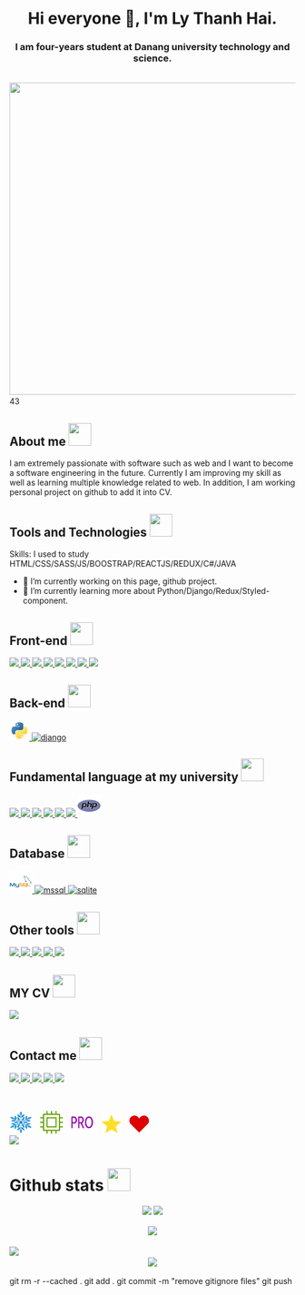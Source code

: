 

<div align='center'>
<h1> 
 Hi everyone 👋, I'm Ly Thanh Hai.</h1>
 <h3>I am four-years student at Danang university technology and science.</h3>
 <br>
 <img height="550px" width="900px" src="https://images.unsplash.com/photo-1637243218672-d338945efdf7?ixlib=rb-1.2.1&ixid=MnwxMjA3fDB8MHxwaG90by1wYWdlfHx8fGVufDB8fHx8&auto=format&fit=crop&w=1170&q=80"></img>
</div>
43



<h2> About me <img src="https://media2.giphy.com/media/QssGEmpkyEOhBCb7e1/giphy.gif?cid=ecf05e47a0n3gi1bfqntqmob8g9aid1oyj2wr3ds3mg700bl&rid=giphy.gif" width='40px' height='40px'> </h2>
I am extremely passionate with software such as web and I want to become a software engineering in the future. Currently I am improving my skill as well as learning multiple knowledge related to web. In addition, I am working personal project on github to add it into CV.

<!-- <iframe src="https://giphy.com/embed/2Ygy0khwewLgMSYM0t" width="480" height="480" frameBorder="0" class="giphy-embed" allowFullScreen></iframe><p><a href="https://giphy.com/gifs/girlswhocode-computer-2Ygy0khwewLgMSYM0t">via GIPHY</a></p>
1
<iframe src="https://giphy.com/embed/CEHtFH3rJ6xdhBUKIT" width="480" height="480" frameBorder="0" class="giphy-embed" allowFullScreen></iframe><p><a href="https://giphy.com/gifs/code-css-html-CEHtFH3rJ6xdhBUKIT">via GIPHY</a></p>

<iframe src="https://giphy.com/embed/YPUh8SkoYuurwwV4bz" width="480" height="480" frameBorder="0" class="giphy-embed" allowFullScreen></iframe><p><a href="https://giphy.com/gifs/jpmorgan-tech-coding-jpmc-YPUh8SkoYuurwwV4bz">via GIPHY</a></p>

<iframe src="https://giphy.com/embed/1ynCEtlgMPAeNAqdnu" width="480" height="480" frameBorder="0" class="giphy-embed" allowFullScreen></iframe><p><a href="https://giphy.com/gifs/ciscoengemojis-security-1ynCEtlgMPAeNAqdnu">via GIPHY</a></p>


<iframe src="https://giphy.com/embed/2sMOUSy658zgS1CjY7" width="480" height="480" frameBorder="0" class="giphy-embed" allowFullScreen></iframe><p><a href="https://giphy.com/gifs/google-transparent-2sMOUSy658zgS1CjY7">via GIPHY</a></p>

<iframe src="https://giphy.com/embed/HwBlFQZFcAoUcPHZdX" width="480" height="480" frameBorder="0" class="giphy-embed" allowFullScreen></iframe>

<img src="https://giphy.com/embed/bx3Cvt88j7PtM4SOaS"></img> -->


<h2> Tools and Technologies  <img src="https://media2.giphy.com/media/QssGEmpkyEOhBCb7e1/giphy.gif?cid=ecf05e47a0n3gi1bfqntqmob8g9aid1oyj2wr3ds3mg700bl&rid=giphy.gif" width='40px' height='40px'> </h2>
Skills: I used to study HTML/CSS/SASS/JS/BOOSTRAP/REACTJS/REDUX/C#/JAVA

- 🔭 I’m currently working on this page, github project. 
- 🌱 I’m currently learning more about Python/Django/Redux/Styled-component.  

<h2> Front-end <img src="https://media2.giphy.com/media/QssGEmpkyEOhBCb7e1/giphy.gif?cid=ecf05e47a0n3gi1bfqntqmob8g9aid1oyj2wr3ds3mg700bl&rid=giphy.gif" width='40px' height='40px'> </h2> 
<a href= https://github.com/rahulbanerjee26?tab=repositories&q=&type=&language=html&sort= > <img width ='32px' src ='https://raw.githubusercontent.com/rahulbanerjee26/githubAboutMeGenerator/main/icons/html.svg'> </a>
<a href= https://github.com/rahulbanerjee26?tab=repositories&q=&type=&language=css&sort= > <img width ='32px' src ='https://raw.githubusercontent.com/rahulbanerjee26/githubAboutMeGenerator/main/icons/css.svg'> </a>
<a href= https://github.com/rahulbanerjee26?tab=repositories&q=&type=&language=javascript&sort= > <img width ='32px' src ='https://raw.githubusercontent.com/rahulbanerjee26/githubAboutMeGenerator/main/icons/javascript.svg'> </a>
<a href= https://github.com/rahulbanerjee26?tab=repositories&q=&type=&language=reactjs&sort= > <img width ='32px' src ='https://raw.githubusercontent.com/rahulbanerjee26/githubAboutMeGenerator/main/icons/reactjs.svg'> </a>
<a href= https://github.com/rahulbanerjee26?tab=repositories&q=&type=&language=redux&sort= > <img width ='32px' src ='https://raw.githubusercontent.com/rahulbanerjee26/githubAboutMeGenerator/main/icons/redux.svg'> </a>
<a href= https://github.com/rahulbanerjee26?tab=repositories&q=&type=&language=bootstrap&sort= > <img width ='32px' src ='https://raw.githubusercontent.com/rahulbanerjee26/githubAboutMeGenerator/main/icons/bootstrap.svg'> </a>
<a href= https://github.com/rahulbanerjee26?tab=repositories&q=&type=&language=sass&sort= > <img width ='32px' src ='https://raw.githubusercontent.com/rahulbanerjee26/githubAboutMeGenerator/main/icons/sass.svg'> </a>
<a href= https://github.com/rahulbanerjee26?tab=repositories&q=&type=&language=babel&sort= > <img width ='32px' src ='https://raw.githubusercontent.com/rahulbanerjee26/githubAboutMeGenerator/main/icons/babel.svg'> </a>

<h2> Back-end <img src="https://media2.giphy.com/media/QssGEmpkyEOhBCb7e1/giphy.gif?cid=ecf05e47a0n3gi1bfqntqmob8g9aid1oyj2wr3ds3mg700bl&rid=giphy.gif" width='40px' height='40px'> </h2>
<a href="https://www.python.org" target="_blank" rel="noreferrer"> <img src="https://raw.githubusercontent.com/devicons/devicon/master/icons/python/python-original.svg" alt="python" width="35" height="35"/> </a>
<a href="https://www.djangoproject.com/" target="_blank" rel="noreferrer"> <img
src="https://cdn.worldvectorlogo.com/logos/django.svg" alt="django" width="35" height="35"/> </a>

<h2> Fundamental language at my university <img src="https://media2.giphy.com/media/QssGEmpkyEOhBCb7e1/giphy.gif?cid=ecf05e47a0n3gi1bfqntqmob8g9aid1oyj2wr3ds3mg700bl&rid=giphy.gif" width='40px' height='40px'> </h2>
<a href= https://github.com/rahulbanerjee26?tab=repositories&q=&type=&language=c&sort= > <img width ='32px' src ='https://raw.githubusercontent.com/rahulbanerjee26/githubAboutMeGenerator/main/icons/c.svg'> </a>
<a href= https://github.com/rahulbanerjee26?tab=repositories&q=&type=&language=cpp&sort= > <img width ='32px' src ='https://raw.githubusercontent.com/rahulbanerjee26/githubAboutMeGenerator/main/icons/cpp.svg'> </a>
<a href= https://github.com/rahulbanerjee26?tab=repositories&q=&type=&language=csharp&sort= > <img width ='32px' src ='https://raw.githubusercontent.com/rahulbanerjee26/githubAboutMeGenerator/main/icons/csharp.svg'> </a>
<a href= https://github.com/rahulbanerjee26?tab=repositories&q=&type=&language=java&sort= > <img width ='32px' src ='https://raw.githubusercontent.com/rahulbanerjee26/githubAboutMeGenerator/main/icons/java.svg'> </a>
<a href= https://github.com/rahulbanerjee26?tab=repositories&q=&type=&language=bash&sort= > <img width ='32px' src ='https://raw.githubusercontent.com/rahulbanerjee26/githubAboutMeGenerator/main/icons/bash.svg' color='blue'> </a>
<a href= https://github.com/rahulbanerjee26?tab=repositories&q=&type=&language=matlab&sort= > <img width ='32px' src ='https://raw.githubusercontent.com/rahulbanerjee26/githubAboutMeGenerator/main/icons/matlab.svg'> </a>
<a href="https://www.php.net" target="_blank" rel="noreferrer"> <img src="https://raw.githubusercontent.com/devicons/devicon/master/icons/php/php-original.svg" alt="php" width="40" height="40"/> </a>

<h2> Database <img src="https://media2.giphy.com/media/QssGEmpkyEOhBCb7e1/giphy.gif?cid=ecf05e47a0n3gi1bfqntqmob8g9aid1oyj2wr3ds3mg700bl&rid=giphy.gif" width='40px' height='40px'> </h2>
<a href="https://www.mysql.com/" target="_blank" rel="noreferrer"> <img src="https://raw.githubusercontent.com/devicons/devicon/master/icons/mysql/mysql-original-wordmark.svg" alt="mysql" width="40" height="40"/> </a>
<a href="https://www.microsoft.com/en-us/sql-server" target="_blank" rel="noreferrer"> <img src="https://www.svgrepo.com/show/303229/microsoft-sql-server-logo.svg" alt="mssql" width="40" height="40"/> </a>
<a href="https://www.sqlite.org/" target="_blank" rel="noreferrer"> <img src="https://www.vectorlogo.zone/logos/sqlite/sqlite-icon.svg" alt="sqlite" width="40" height="40"/> </a>


<h2> Other tools <img src="https://media2.giphy.com/media/QssGEmpkyEOhBCb7e1/giphy.gif?cid=ecf05e47a0n3gi1bfqntqmob8g9aid1oyj2wr3ds3mg700bl&rid=giphy.gif" width='40px' height='40px'> </h2>
<a href= https://github.com/rahulbanerjee26?tab=repositories&q=&type=&language=git&sort= > <img width ='32px' src ='https://raw.githubusercontent.com/rahulbanerjee26/githubAboutMeGenerator/main/icons/git.svg'> </a>
<a href= https://github.com/rahulbanerjee26?tab=repositories&q=&type=&language=github&sort= > <img width ='32px' src ='https://raw.githubusercontent.com/rahulbanerjee26/githubAboutMeGenerator/main/icons/github.svg'> </a>
<a href= https://github.com/rahulbanerjee26?tab=repositories&q=&type=&language=postman&sort= > <img width ='32px' src ='https://raw.githubusercontent.com/rahulbanerjee26/githubAboutMeGenerator/main/icons/postman.svg'> </a>
<a href= https://github.com/rahulbanerjee26?tab=repositories&q=&type=&language=heroku&sort= > <img width ='32px' src ='https://raw.githubusercontent.com/rahulbanerjee26/githubAboutMeGenerator/main/icons/heroku.svg'> </a>
<a href= https://github.com/rahulbanerjee26?tab=repositories&q=&type=&language=pinterest&sort= > <img width ='32px' src ='https://raw.githubusercontent.com/rahulbanerjee26/githubAboutMeGenerator/main/icons/pinterest.svg'> </a>

<br>
<h2> MY CV  <img src="https://media2.giphy.com/media/QssGEmpkyEOhBCb7e1/giphy.gif?cid=ecf05e47a0n3gi1bfqntqmob8g9aid1oyj2wr3ds3mg700bl&rid=giphy.gif" width='40px' height='40px'> </h2>
  <a href="https://lythanhhai.github.io/CV_Ly_Thanh_Hai_sortware_developer.pdf">
    <img src="https://img.shields.io/github/downloads/lythanhhai/lythanhhai.github.io/total.svg"></img>
  </a>
<br>
<h2> Contact me  <img src="https://media2.giphy.com/media/QssGEmpkyEOhBCb7e1/giphy.gif?cid=ecf05e47a0n3gi1bfqntqmob8g9aid1oyj2wr3ds3mg700bl&rid=giphy.gif" width='40px' height='40px'> </h2>
  
<!--   <a href="https://lythanhhai.github.io/CV_Ly_Thanh_Hai_Front_end_developer.pdf">
    <img src="https://img.shields.io/badge/Ask%20me-anything-1abc9c.svg"></img>
  </a> -->
  <a href="https://www.facebook.com/thanhlyhai.DT/">
    <img src="https://img.shields.io/badge/Facebook-1877F2?style=for-the-badge&logo=facebook&logoColor=white"></img>
  </a>
  <a href="https://mail.google.com/mail/u/0/?ogbl#all">
    <img src="https://img.shields.io/badge/Gmail-D14836?style=for-the-badge&logo=gmail&logoColor=white"></img>
  </a>
  <a href="https://github.com/lythanhhai">
    <img src="https://img.shields.io/badge/GitHub-100000?style=for-the-badge&logo=github&logoColor=white"></img>
  </a>
  <a href="https://www.linkedin.com/in/h%E1%BA%A3i-l%C3%BD-42911a221/">
    <img src="https://img.shields.io/badge/LinkedIn-0077B5?style=for-the-badge&logo=linkedin&logoColor=white"></img>
  </a>
  <a href="https://stackoverflow.com/users/18679392/h%e1%ba%a3i-l%c3%bd">
    <img src="https://aleen42.github.io/badges/src/stackoverflow.svg"></img>
  </a>
<br>
<br>
<br>

<a href='https://archiveprogram.github.com/'><img src='https://raw.githubusercontent.com/acervenky/animated-github-badges/master/assets/acbadge.gif' width='40' height='40'></a> <a href='https://docs.github.com/en/developers'><img src='https://raw.githubusercontent.com/acervenky/animated-github-badges/master/assets/devbadge.gif' width='40' height='40'></a> <a href='https://github.com/pricing'><img src='https://raw.githubusercontent.com/acervenky/animated-github-badges/master/assets/pro.gif' width='40' height='40'></a> <a href='https://stars.github.com/'><img src='https://raw.githubusercontent.com/acervenky/animated-github-badges/master/assets/starbadge.gif' width='35' height='35'></a> <a href='https://docs.github.com/en/github/supporting-the-open-source-community-with-github-sponsors'><img src='https://raw.githubusercontent.com/acervenky/animated-github-badges/master/assets/sponsorbadge.gif' width='35' height='35'></a> 
<br>
<img src="https://visitor-badge.glitch.me/badge?page_id=lythanhhai.lythanhhai"></img>

<h1>Github stats <img src="https://media2.giphy.com/media/QssGEmpkyEOhBCb7e1/giphy.gif?cid=ecf05e47a0n3gi1bfqntqmob8g9aid1oyj2wr3ds3mg700bl&rid=giphy.gif" width='40px' height='40px'> </h1>
<div display="flex" flexDirection='row' align='center'>
 <img src="https://github-readme-streak-stats.herokuapp.com/?user=lythanhhai&theme=dark)](https://git.io/streak-stats" width='400px'/>
 <img src="https://github-readme-stats.vercel.app/api/top-langs/?username=lythanhhai&layout=compact" width='340px' />
</div>
<br>
<div align='center'>
 <img src="https://github-readme-stats.vercel.app/api?username=lythanhhai&&show_icons=true&title_color=ffffff&icon_color=bb2acf&text_color=daf7dc&bg_color=151515" /> 
</div>
<br>


<img src="https://activity-graph.herokuapp.com/graph?username=lythanhhai&bg_color=fffff0&color=708090&line=24292e&point=24292e&area=true&hide_border=true" />

<div align='center'>
     <img src="https://github.com/lythanhhai/lythanhhai/blob/output/github-contribution-grid-snake.gif"></img>
</div>

<!-- <img src = "https://media2.giphy.com/media/QssGEmpkyEOhBCb7e1/giphy.gif?cid=ecf05e47a0n3gi1bfqntqmob8g9aid1oyj2wr3ds3mg700bl&rid=giphy.gif" width = 1px> -->

git rm -r --cached .
git add .
git commit -m "remove gitignore files"
git push
